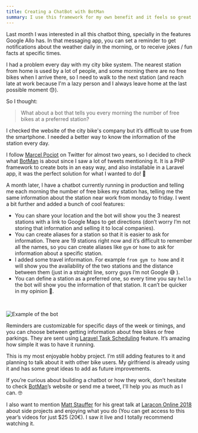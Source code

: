 ```yaml
---
title: Creating a ChatBot with BotMan
summary: I use this framework for my own benefit and it feels so great!
---
```


Last month I was interested in all this chatbot thing, specially in the features Google Allo has. In that messaging app, you can set a reminder to get notifications about the weather daily in the morning, or to receive jokes / fun facts at specific times.

I had a problem every day with my city bike system. The nearest station from home is used by a lot of people, and some morning there are no free bikes when I arrive there, so I need to walk to the next station (and reach late at work because I'm a lazy person and I always leave home at the last possible moment 😓).

So I thought:
> What about a bot that tells you every morning the number of free bikes at a preferred station? 

I checked the website of the city bike's company but it’s difficult to use from the smartphone. I needed a better way to know the information of the station every day.

I follow [Marcel Pociot](https://twitter.com/marcelpociot) on Twitter for almost two years, so I decided to check what  [BotMan](https://botman.io) is about since I saw a lot of tweets mentioning it. It is a PHP framework to create bots in an easy way, and also installable in a Laravel app, it was the perfect solution for what I wanted to do! 🙌

A month later, I have a chatbot currently running in production and telling me each morning the number of free bikes my station has, telling me the same information about the station near work from monday to friday. I went a bit further and added a bunch of cool features:

- You can share your location and the bot will show you the 3 nearest stations with a link to Google Maps to get directions (don’t worry I’m not storing that information and selling it to local companies).
- You can create aliases for a station so that it is easier to ask for information. There are 19 stations right now and it’s difficult to remember all the names, so you can create aliases like `gym` or `home` to ask for information about a specific station.
- I added some travel information. For example `from gym to home`  and it will show you the availability of the two stations and the distance between them (just in a straight line, sorry guys I’m not Google 😅 ).
- You can define a station as a preferred one, so every time you say `hello` the bot will show you the information of that station. It can’t be quicker in my opinion 🙂.


<br>

![Example of the bot](/media/posts/botgirocleta.gif)


Reminders are customizable for specific days of the week or timings, and you can choose between getting information about free bikes or free parkings. They are sent using [Laravel Task Scheduling](https://laravel.com/docs/5.6/scheduling) feature. It’s amazing how simple it was to have it running.

This is my most enjoyable hobby project. I’m still adding features to it and planning to talk about it with other bike users. My girlfriend is already using it and has some great ideas to add as future improvements.

If you’re curious about building a chatbot or how they work, don’t hesitate to check [BotMan](https://botman.io)’s website or send me a tweet, I'll help you as much as I can. 🤓

I also want to mention [Matt Stauffer](https://twitter.com/stauffermatt?lang=ca) for his great talk at [Laracon Online 2018](https://laracon.net) about side projects and enjoying what you do (You can get access to this year’s videos for just $25 (20€). I saw it live and I totally recommend watching it.